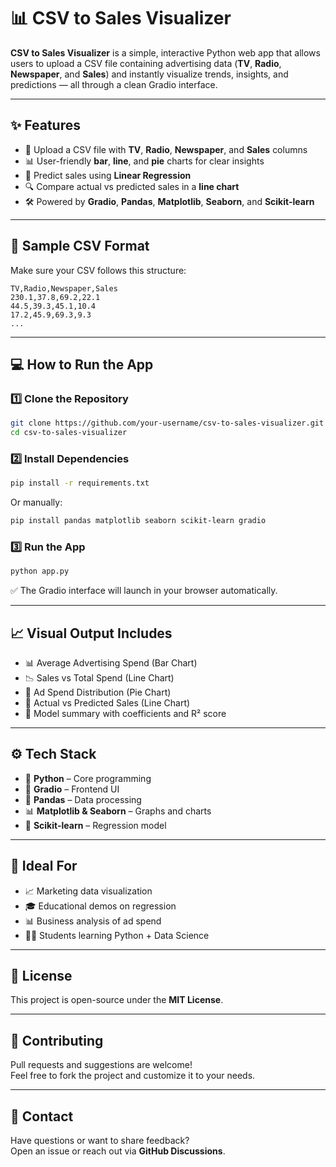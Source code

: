 # 📊 CSV to Sales Visualizer

**CSV to Sales Visualizer** is a simple, interactive Python web app that allows users to upload a CSV file containing advertising data (**TV**, **Radio**, **Newspaper**, and **Sales**) and instantly visualize trends, insights, and predictions — all through a clean Gradio interface.

---

## ✨ Features

- 📂 Upload a CSV file with **TV**, **Radio**, **Newspaper**, and **Sales** columns
- 📊 User-friendly **bar**, **line**, and **pie** charts for clear insights
- 🤖 Predict sales using **Linear Regression**
- 🔍 Compare actual vs predicted sales in a **line chart**
- 🛠 Powered by **Gradio**, **Pandas**, **Matplotlib**, **Seaborn**, and **Scikit-learn**

---

## 🧾 Sample CSV Format

Make sure your CSV follows this structure:

```csv
TV,Radio,Newspaper,Sales
230.1,37.8,69.2,22.1
44.5,39.3,45.1,10.4
17.2,45.9,69.3,9.3
...
```

---

## 💻 How to Run the App

### 1️⃣ Clone the Repository
```bash
git clone https://github.com/your-username/csv-to-sales-visualizer.git
cd csv-to-sales-visualizer
```

### 2️⃣ Install Dependencies
```bash
pip install -r requirements.txt
```
Or manually:
```bash
pip install pandas matplotlib seaborn scikit-learn gradio
```

### 3️⃣ Run the App
```bash
python app.py
```

✅ The Gradio interface will launch in your browser automatically.

---

## 📈 Visual Output Includes

- 📊 Average Advertising Spend (Bar Chart)
- 📉 Sales vs Total Spend (Line Chart)
- 🧩 Ad Spend Distribution (Pie Chart)
- 🔄 Actual vs Predicted Sales (Line Chart)
- 🧠 Model summary with coefficients and R² score

---

## ⚙️ Tech Stack

- 🐍 **Python** – Core programming
- 🧩 **Gradio** – Frontend UI
- 🐼 **Pandas** – Data processing
- 📊 **Matplotlib & Seaborn** – Graphs and charts
- 🤖 **Scikit-learn** – Regression model

---

## 📌 Ideal For

- 📈 Marketing data visualization
- 🎓 Educational demos on regression
- 📊 Business analysis of ad spend
- 👩‍💻 Students learning Python + Data Science

---

## 📝 License

This project is open-source under the **MIT License**.

---

## 🤝 Contributing

Pull requests and suggestions are welcome!  
Feel free to fork the project and customize it to your needs.

---

## 📢 Contact

Have questions or want to share feedback?  
Open an issue or reach out via **GitHub Discussions**.

